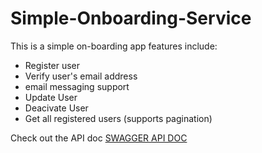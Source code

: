 # Simple-Onboarding-Service

This is a simple on-boarding app features include:

- Register user
- Verify user's email address
- email messaging support
- Update User
- Deacivate User
- Get all registered users (supports pagination)

 Check out the API doc [SWAGGER API DOC](http://localhost:8020/onboarding-service/api/swagger-ui.html#)
